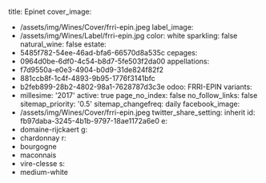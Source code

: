 title: Epinet
cover_image:
  - /assets/img/Wines/Cover/frri-epin.jpeg
label_image:
  - /assets/img/Wines/Label/frri-epin.jpg
color: white
sparkling: false
natural_wine: false
estate:
  - 5485f782-54ee-46ad-bfa6-66570d8a535c
cepages:
  - 0964d0be-6df0-4c54-b8d7-5fe503f2da00
appellations:
  - f7d9550a-e0e3-4904-b0d9-31de824f82f2
  - 881ccb8f-1c4f-4893-9b95-1776f3141bfc
  - b2feb899-28b2-4802-98a1-7628787d3c3e
odoo: FRRI-EPIN
variants:
  -
    millesime: '2017'
    active: true
page_no_index: false
no_follow_links: false
sitemap_priority: '0.5'
sitemap_changefreq: daily
facebook_image:
  - /assets/img/Wines/Cover/frri-epin.jpeg
twitter_share_setting: inherit
id: fb97daba-3245-4b1b-9797-18ae1172a6e0
e:
  - domaine-rijckaert
g:
  - chardonnay
r:
  - bourgogne
  - maconnais
  - vire-clesse
s:
  - medium-white
